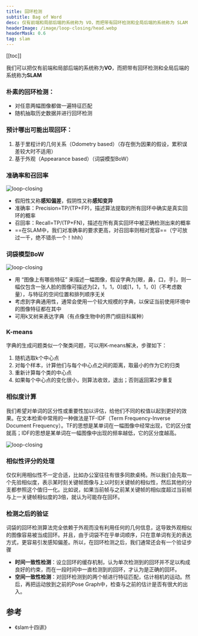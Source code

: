 ```yaml
---
title: 回环检测
subtitle: Bag of Word
desc: 仅有前端和局部后端的系统称为 VO，而把带有回环检测和全局后端的系统称为 SLAM
headerImage: /image/loop-closing/head.webp
headerMask: 0.6
tag: slam
---
```


[[toc]]

我们可以把仅有前端和局部后端的系统称为**VO**，而把带有回环检测和全局后端的系统称为**SLAM**

### 朴素的回环检测：
- 对任意两幅图像都做一遍特征匹配
- 随机抽取历史数据并进行回环检测

### 预计哪出可能出现回环：
1. 基于里程计的几何关系（Odometry based）（存在倒为因果的假设，累积误差较大时不适用）
2. 基于外观（Appearance based）（词袋模型BoW）

### 准确率和召回率
![loop-closing](/image/loop-closing/1.webp) <!--  -->

- 假阳性又称**感知偏差**，假阴性又称**感知变异**
- 准确率：Precision=TP/(TP+FP)，描述算法提取的所有回环中确实是真实回环的概率
- 召回率：Recall=TP/(TP+FN)，描述在所有真实回环中被正确检测出来的概率
- ==在SLAM中，我们对准确率的要求更高，对召回率则相对宽容==（宁可放过一千，绝不错杀一个！hhh）

### 词袋模型BoW

![loop-closing](/image/loop-closing/3.webp) <!-- <class="m-auto">  -->

- 用 “图像上有哪些特征” 来描述一幅图像，假设字典为[眼，鼻，口，手]，则一幅仅包含一张人脸的图像可描述为[2，1，1，0]或[1，1，1，0]（不考虑数量），与特征的空间位置和排列顺序无关
- 考虑到字典通用性，通常会使用一个较大规模的字典，以保证当前使用环境中的图像特征都在其中
- 可用k叉树来表达字典（有点像生物中的界门纲目科属种）

### K-means
字典的生成问题类似一个聚类问题，可以用K-means解决，步骤如下：
1. 随机选取k个中心点
2. 对每个样本，计算他们与每个中心点之间的距离，取最小的作为它的归类
3. 重新计算每个类的中心点
4. 如果每个中心点的变化很小，则算法收敛，退出；否则返回第2步重复

### 相似度计算
我们希望对单词的区分性或重要性加以评估，给他们不同的权值以起到更好的效果。在文本检索中常用的一种做法是TF-IDF（Term Frequency-Inverse Document Frequency）。TF的思想是某单词在一幅图像中经常出现，它的区分度就高；IDF的思想是某单词在一幅图像中出现的频率越低，它的区分度越高。

![loop-closing](/image/loop-closing/2.webp) <!-- <size="340"> <class="m-auto"> -->

### 相似性评分的处理
仅仅利用相似性不一定合适，比如办公室往往有很多同款桌椅。所以我们会先取一个先验相似度，表示某时刻关键帧图像与上以时刻关键帧的相似性，然后其他的分支都参照这个值归一化。比如说，如果当前帧与之前某关键帧的相似度超过当前帧与上一关键帧相似度的3倍，就认为可能存在回环。

### 检测之后的验证
词袋的回环检测算法完全依赖于外观而没有利用任何的几何信息，这导致外观相似的图像容易被当成回环。并且，由于词袋不在乎单词顺序，只在意单词有无的表达方式，更容易引发感知偏差。所以，在回环检测之后，我们通常还会有一个验证步骤
- **时间一致性检测**：设立回环的缓存机制，认为单次检测到的回环并不足以构成良好的约束，而在一段时间中一直检测到的回环，才认为是正确的回环。
- **空间一致性检测**：对回环检测到的两个帧进行特征匹配，估计相机的运动。然后，再把运动放到之前的Pose Graph中，检查与之前的估计是否有很大的出入。

## 参考
- 《slam十四讲》
